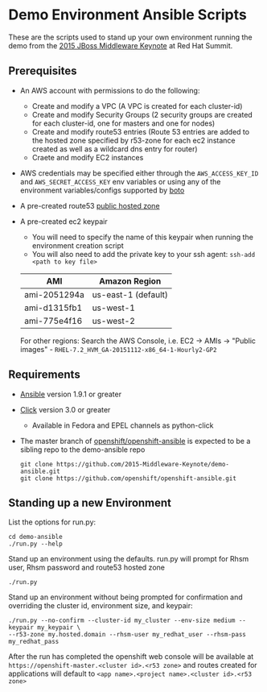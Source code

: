 # Demo Environment Ansible Scripts

These are the scripts used to stand up your own environment running the demo from the
[2015 JBoss Middleware Keynote](https://www.youtube.com/watch?v=wWNVpFibayA) at Red Hat Summit.

## Prerequisites

- An AWS account with permissions to do the following:
  - Create and modify a VPC (A VPC is created for each cluster-id)
  - Create and modify Security Groups (2 security groups are created for each
    cluster-id, one for masters and one for nodes)
  - Create and modify route53 entries (Route 53 entries are added to the
    hosted zone specified by r53-zone for each ec2 instance created as well as
    a wildcard dns entry for router)
  - Craete and modify EC2 instances
- AWS credentials may be specified either through the `AWS_ACCESS_KEY_ID` and
    `AWS_SECRET_ACCESS_KEY` env variables or using any of the environment
    variables/configs supported by
    [boto](http://boto.readthedocs.org/en/latest/boto_config_tut.html)
- A pre-created route53
    [public hosted zone](http://docs.aws.amazon.com/Route53/latest/DeveloperGuide/CreatingHostedZone.html)
- A pre-created ec2 keypair
  - You will need to specify the name of this keypair when running the
      environment creation script
  - You will also need to add the private key to your ssh agent: `ssh-add <path to key file>`


  | AMI | Amazon Region |
  | --- | --- |
  | ami-2051294a | us-east-1 (default) |
  | ami-d1315fb1 | us-west-1 |
  | ami-775e4f16 | us-west-2 |

  For other regions: Search the AWS Console, i.e. EC2 -> AMIs -> "Public images" - `RHEL-7.2_HVM_GA-20151112-x86_64-1-Hourly2-GP2`

## Requirements

- [Ansible](https://github.com/ansible/ansible) version 1.9.1 or greater
- [Click](https://github.com/mitsuhiko/click) version 3.0 or greater
  - Available in Fedora and EPEL channels as python-click
- The master branch of
    [openshift/openshift-ansible](https://github.com/openshift/openshift-ansible)
    is expected to be a sibling repo to the demo-ansible repo

  ```
  git clone https://github.com/2015-Middleware-Keynote/demo-ansible.git
  git clone https://github.com/openshift/openshift-ansible.git
  ```

## Standing up a new Environment
List the options for run.py:
```
cd demo-ansible
./run.py --help
```


Stand up an environment using the defaults. run.py will prompt for Rhsm user, Rhsm password and route53 hosted zone
```
./run.py
```

Stand up an environment without being prompted for confirmation and overriding
the cluster id, environment size, and keypair:
```
./run.py --no-confirm --cluster-id my_cluster --env-size medium --keypair my_keypair \
--r53-zone my.hosted.domain --rhsm-user my_redhat_user --rhsm-pass my_redhat_pass
```

After the run has completed the openshift web console will be available at
`https://openshift-master.<cluster id>.<r53 zone>` and routes created for
applications will default to `<app name>.<project name>.<cluster id>.<r53 zone>`
